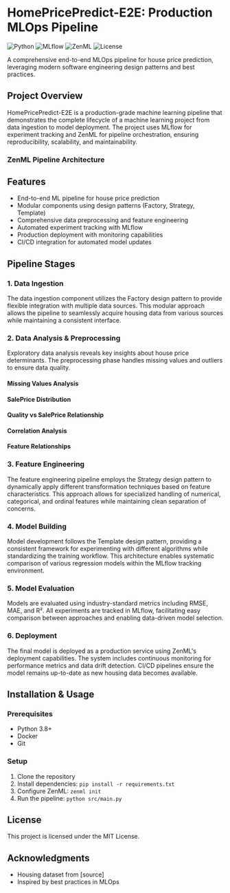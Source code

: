 # HomePricePredict-E2E: Production MLOps Pipeline

![Python](https://img.shields.io/badge/Python-3.8%2B-blue)
![MLflow](https://img.shields.io/badge/MLflow-Latest-green)
![ZenML](https://img.shields.io/badge/ZenML-Latest-orange)
![License](https://img.shields.io/badge/License-MIT-yellow)

A comprehensive end-to-end MLOps pipeline for house price prediction, leveraging modern software engineering design patterns and best practices.

## Project Overview

HomePricePredict-E2E is a production-grade machine learning pipeline that demonstrates the complete lifecycle of a machine learning project from data ingestion to model deployment. The project uses MLflow for experiment tracking and ZenML for pipeline orchestration, ensuring reproducibility, scalability, and maintainability.

### ZenML Pipeline Architecture

[//]: # (INSERT ZENML PIPELINE VISUALIZATION HERE)

## Features

- End-to-end ML pipeline for house price prediction
- Modular components using design patterns (Factory, Strategy, Template)
- Comprehensive data preprocessing and feature engineering
- Automated experiment tracking with MLflow
- Production deployment with monitoring capabilities
- CI/CD integration for automated model updates

## Pipeline Stages

### 1. Data Ingestion

The data ingestion component utilizes the Factory design pattern to provide flexible integration with multiple data sources. This modular approach allows the pipeline to seamlessly acquire housing data from various sources while maintaining a consistent interface.

### 2. Data Analysis & Preprocessing

Exploratory data analysis reveals key insights about house price determinants. The preprocessing phase handles missing values and outliers to ensure data quality.

#### Missing Values Analysis

[//]: # (INSERT MISSING VALUES HEATMAP HERE)

#### SalePrice Distribution

[//]: # (INSERT SALEPRICE DISTRIBUTION PLOT SHOWING SKEWNESS)

#### Quality vs SalePrice Relationship

[//]: # (INSERT OVERALL QUALITY VS SALEPRICE BOXPLOT)

#### Correlation Analysis

[//]: # (INSERT CORRELATION HEATMAP)

#### Feature Relationships

[//]: # (INSERT PAIRPLOT OF SELECTED FEATURES)

### 3. Feature Engineering

The feature engineering pipeline employs the Strategy design pattern to dynamically apply different transformation techniques based on feature characteristics. This approach allows for specialized handling of numerical, categorical, and ordinal features while maintaining clean separation of concerns.

### 4. Model Building

Model development follows the Template design pattern, providing a consistent framework for experimenting with different algorithms while standardizing the training workflow. This architecture enables systematic comparison of various regression models within the MLflow tracking environment.

### 5. Model Evaluation

Models are evaluated using industry-standard metrics including RMSE, MAE, and R². All experiments are tracked in MLflow, facilitating easy comparison between approaches and enabling data-driven model selection.

### 6. Deployment

The final model is deployed as a production service using ZenML's deployment capabilities. The system includes continuous monitoring for performance metrics and data drift detection. CI/CD pipelines ensure the model remains up-to-date as new housing data becomes available.

## Installation & Usage

### Prerequisites

- Python 3.8+
- Docker
- Git

### Setup

1. Clone the repository
2. Install dependencies: `pip install -r requirements.txt`
3. Configure ZenML: `zenml init`
4. Run the pipeline: `python src/main.py`

## License

This project is licensed under the MIT License.

## Acknowledgments

- Housing dataset from [source]
- Inspired by best practices in MLOps
